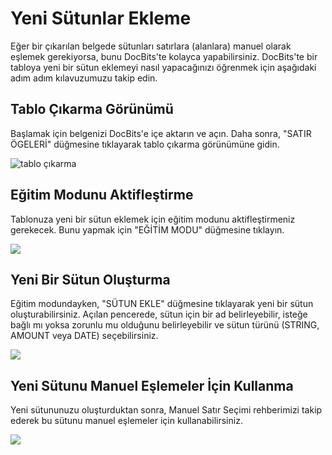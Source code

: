 # Yeni Sütunlar Ekleme

Eğer bir çıkarılan belgede sütunları satırlara (alanlara) manuel olarak eşlemek gerekiyorsa, bunu DocBits'te kolayca yapabilirsiniz. DocBits'te bir tabloya yeni bir sütun eklemeyi nasıl yapacağınızı öğrenmek için aşağıdaki adım adım kılavuzumuzu takip edin.

## Tablo Çıkarma Görünümü

Başlamak için belgenizi DocBits'e içe aktarın ve açın. Daha sonra, "SATIR ÖGELERİ" düğmesine tıklayarak tablo çıkarma görünümüne gidin.

![tablo çıkarma](https://lh7-us.googleusercontent.com/Vho7zf3IF8Ouhb1RPLsznDVkUs68W0iOOGe0hYtPot700kt89xTZ570-e8\_J25ozSSg5doIqa4q8ZfSN2EZxUCGOGGoi-K53xjzKa5B9kZ\_oF6KktQw7pCqHXVPYMoiqZT9tGuFxslB9j\_4E2HLIGzw)

## Eğitim Modunu Aktifleştirme

Tablonuza yeni bir sütun eklemek için eğitim modunu aktifleştirmeniz gerekecek. Bunu yapmak için "EĞİTİM MODU" düğmesine tıklayın.

![](https://lh7-us.googleusercontent.com/OMu3pcU7M5rybbzU4ZfpKEFzuWvtrJXfJx2VZ8XvyhkMU3\_M5qD1v78EB1PA6hVkjKkaKkVmMlbZyULcZAMNUbPIeeC\_bO5F-OeaqPac-VuKlq4X2w1-ZtikfZG2HXAffU1x\_55JYb3jWQk14qIKA5w)

## Yeni Bir Sütun Oluşturma

Eğitim modundayken, "SÜTUN EKLE" düğmesine tıklayarak yeni bir sütun oluşturabilirsiniz. Açılan pencerede, sütun için bir ad belirleyebilir, isteğe bağlı mı yoksa zorunlu mu olduğunu belirleyebilir ve sütun türünü (STRING, AMOUNT veya DATE) seçebilirsiniz.

![](https://lh7-us.googleusercontent.com/ibbW-3CFMB61u77\_03ClvI0UHPCQ4ek8P082uB\_YtZW0OI04HOhNjgFIq0dxcUY3FWwx-4w0\_5GWwH37TB5ScswuLprfxQFLL7ICZACdin-4CTKf83z6DKgIWEkHJDui37byDccTrlKYfFfmb1nSQ14)

## Yeni Sütunu Manuel Eşlemeler İçin Kullanma

Yeni sütununuzu oluşturduktan sonra, Manuel Satır Seçimi rehberimizi takip ederek bu sütunu manuel eşlemeler için kullanabilirsiniz.

![](https://lh7-us.googleusercontent.com/9Fxc0zDpm235h0xtU9Tldhx2T48fVrt3vdwcfsTT03B\_GqFxdON6ROKw5qV06Lo66knjoMMr1C8CJcWrA266bPxI\_FDp6X3EiBFbV\_Z9wXzG6rYVmMvZIrYFx6-K0xW90VwM8esT219SidnZ2RBGu6c)
